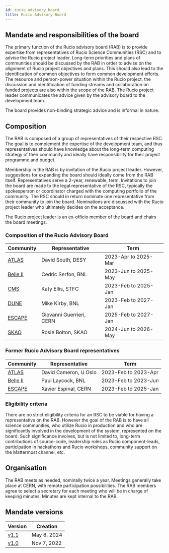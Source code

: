 ```yaml
---
id: rucio_advisory_board
title: Rucio Advisory Board
---
```


## Mandate and responsibilities of the board

The primary function of the Rucio advisory board (RAB) is to provide expertise from
representatives of Rucio Science Communities (RSC) and to advise the Rucio project
leader. Long-term priorities and plans of communities should be discussed by the RAB
in order to advise on the alignment of Rucio project objectives and plans. This should
also lead to the identification of common objectives to form common development
efforts. The resource and person-power situation within the Rucio project, the
discussion and identification of funding streams and collaboration on funded projects
are also within the scope of the RAB. The Rucio project leader communicates the advice
given by the advisory board to the development team.

The board provides non-binding strategic advice and is informal in nature.

## Composition

The RAB is composed of a group of representatives of their respective RSC. The goal is
to complement the expertise of the development team, and thus representatives should
have knowledge about the long-term computing strategy of their community and ideally
have responsibility for their project programme and budget.

Membership in the RAB is by invitation of the Rucio project leader. However,
suggestions for expanding the board should ideally come from the RAB itself.
Representatives serve a 2-year, renewable, term. Invitations to join the board are
made to the legal representative of the RSC, typically the spokesperson or coordinator
charged with the computing portfolio of the community. The RSC should in return
nominate one representative from their community to join the board. Nominations are
discussed with the Rucio project leader who ultimately decides on the acceptance.

The Rucio project leader is an ex-officio member of the board and chairs the
board meetings.

### Composition of the Rucio Advisory Board

| Community                           | Representative           | Term                 |
| ----------------------------------- | ------------------------ | -------------------- |
| [ATLAS](https://atlas.cern)         | David South, DESY        | 2023-Apr to 2025-Mar |
| [Belle II](https://www.belle2.org)  | Cedric Serfon, BNL       | 2023-Jun to 2025-May |
| [CMS](https://cms.cern)             | Katy Ellis, STFC         | 2023-Feb to 2025-Jan |
| [DUNE](https://www.dunescience.org) | Mike Kirby, BNL          | 2023-Feb to 2027-Jan |
| [ESCAPE](https://projectescape.eu)  | Giovanni Guerrieri, CERN | 2025-Feb to 2027-Jan |
| [SKAO](https://www.skao.int/)       | Rosie Bolton, SKAO       | 2024-Jun to 2026-May |

### Former Rucio Advisory Board representatives

| Community                           | Representative        | Term                 |
| ----------------------------------- | --------------------- | -------------------- |
| [ATLAS](https://atlas.cern)         | David Cameron, U Oslo | 2023-Feb to 2023-Apr |
| [Belle II](https://www.belle2.org)  | Paul Laycock, BNL     | 2023-Feb to 2023-Jun |
| [ESCAPE](https://projectescape.eu)  | Xavier Espinal, CERN  | 2023-Feb to 2025-Jan |


### Eligibility criteria

There are no strict eligibility criteria for an RSC to be viable for having a
representative on the RAB. However the goal of the RAB is to have all science
communities, who utilize Rucio in production and who are significantly involved in the
development of the system, represented on the board. Such significance involves, but
is not limited to, long-term contributions of source-code, leadership roles as Rucio
component-leads, participation in hackathons and Rucio workshops, community support on
the Mattermost channel, etc.

## Organisation

The RAB meets as needed, nominally twice a year. Meetings generally take place
at CERN, with remote participation possibilities. The RAB members agree to
select a secretary for each meeting who will be in charge of keeping minutes.
Minutes are kept internal to the RAB.

## Mandate versions

| Version                                                                         | Creation    |
| ------------------------------------------------------------------------------- | ----------- |
| [v1.1](https://rucio.cern.ch/documentation/files/Rucio_Advisory_Board_v1.1.pdf) | May 8, 2024 |
| [v1.0](https://rucio.cern.ch/documentation/files/Rucio_Advisory_Board_v1.0.pdf) | Nov 7, 2022 |
